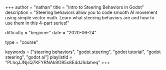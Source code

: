 +++
author = "nathan"
title = "Intro to Steering Behaviors in Godot"
description = "Steering behaviors allow you to code smooth AI movement using simple vector math. Learn what steering behaviors are and how to use them in this 4-part series!"

difficulty = "beginner"
date = "2020-06-24"

type = "course"

keywords = ["steering behaviors", "godot steering", "godot tutorial", "godot steering", "godot ai"]
playlistId = "PLhqJJNjsQ7KFYRNAk9O95x8E4dJSdaheq"
+++


